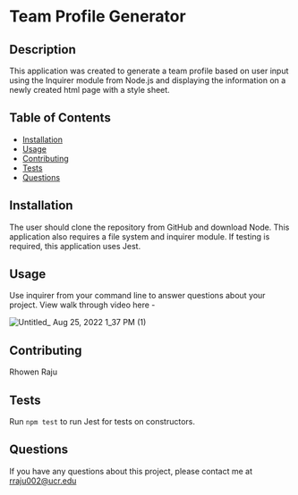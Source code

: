 # Team Profile Generator 

## Description 
This application was created to generate a team profile based on user input using the Inquirer module from Node.js and displaying the information on a newly created html page with a style sheet. 
 
## Table of Contents
* [Installation](#installation)
* [Usage](#usage)
* [Contributing](#contributing)
* [Tests](#tests)
* [Questions](#questions)

## Installation 
The user should clone the repository from GitHub and download Node. This application also requires a file system and inquirer module. If testing is required, this application uses Jest. 

## Usage 
Use inquirer from your command line to answer questions about your project.
View walk through video here - 


![Untitled_ Aug 25, 2022 1_37 PM (1)](https://user-images.githubusercontent.com/105147266/186767567-01c686b1-89e9-47d4-b4e9-89d65f175d0c.gif)


## Contributing 
Rhowen Raju

## Tests
Run `npm test` to run Jest for tests on constructors. 

## Questions
If you have any questions about this project, please contact me at rraju002@ucr.edu
